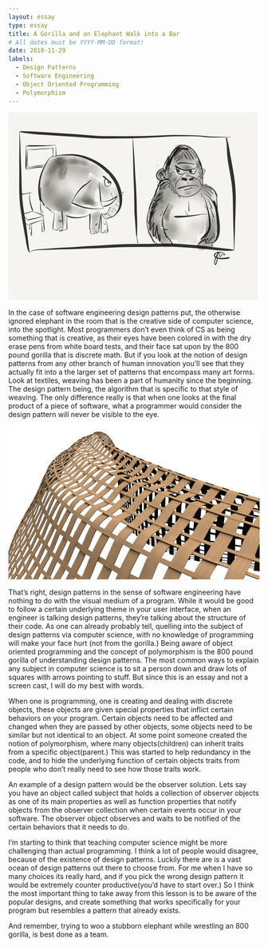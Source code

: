 ```yaml
---
layout: essay
type: essay
title: A Gorilla and an Elephant Walk into a Bar
# All dates must be YYYY-MM-DD format!
date: 2018-11-29
labels:
  - Design Patterns
  - Software Engineering
  - Object Oriented Programming
  - Polymorphism
---
```

<img class="ui medium right floated rounded image" src="../images/800.jpg">

In the case of software engineering design patterns put, the otherwise ignored elephant in the room that is the creative side of computer science, into the spotlight.  Most programmers don’t even think of CS as being something that is creative, as their eyes have been colored in with the dry erase pens from white board tests, and their face sat upon by the 800 pound gorilla that is discrete math.  But if you look at the notion of design patterns from any other branch of human innovation you’ll see that they actually fit into a the larger set of patterns that encompass many art forms.  Look at textiles, weaving has been a part of humanity since the beginning.  The design pattern being, the algorithm that is specific to that style of weaving. The only difference really is that when one looks at the final product of a piece of software, what a programmer would consider the design pattern will never be visible to the eye.

<img class="ui medium left floated rounded image" src="../images/patterns.jpg">

That’s right, design patterns in the sense of software engineering have nothing to do with the visual medium of a program.  While it would be good to follow a certain underlying theme in your user interface, when an engineer is talking design patterns, they’re talking about the structure of their code.  As one can already probably tell, quelling into the subject of design patterns via computer science, with no knowledge of programming will make your face hurt (not from the gorilla.)  Being aware of object oriented programming and the concept of polymorphism is the 800 pound gorilla of understanding design patterns.  The most common ways to explain any subject in computer science is to sit a person down and draw lots of squares with arrows pointing to stuff.  But since this is an essay and not a screen cast, I will do my best with words.

When one is programming, one is creating and dealing with discrete objects, these objects are given special properties that inflict certain behaviors on your program.  Certain objects need to be affected and changed when they are passed by other objects, some objects need to be similar but not identical to an object. At some point someone created the notion of polymorphism, where many objects(children) can inherit traits from a specific object(parent.)  This was started to help redundancy in the code, and to hide the underlying function of certain objects traits from people who don’t really need to see how those traits work.

An example of a design pattern would be the observer solution.  Lets say you have an object called subject that holds a collection of observer objects as one of its main properties as well as function properties that notify objects from the observer collection when certain events occur in your software.  The observer object observes and waits to be notified of the certain behaviors that it needs to do.
	
I’m starting to think that teaching computer science might be more challenging than actual programming.  I think a lot of people would disagree, because of the existence of design patterns.  Luckily there are is a vast ocean of design patterns out there to choose from.  For me when I have so many choices its really hard, and if you pick the wrong design pattern it would be extremely counter productive(you’d have to start over.) So I think the most important thing to take away from this lesson is to be aware of the popular designs,  and create something that works specifically for your program but resembles a pattern that already exists.

And remember, trying to woo a stubborn elephant while wrestling an 800 gorilla, is best done as a team.
